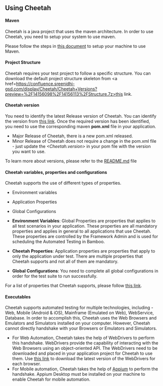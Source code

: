 ## Using Cheetah

#### **Maven**
Cheetah is a java project that uses the maven architecture. In order to use Cheetah, you need to setup your system to use maven. 

Please follow the steps in <a href="https://confluence.sreenidhi-gsd.com/download/attachments/11207032/Maven%20setup.docx?version=1&modificationDate=1529949461710&api=v2">this document</a> to setup your machine to use Maven.

#### **Project Structure**
Cheetah requires your test project to follow a specific structure. You can download the default project structure skeleton from <a href=https://confluence.sreenidhi-gsd.com/display/Cheetah/Cheetah+Versions?preview=%2F14156098%2F14156113%2FStructure.7z>this link</a>.

#### **Cheetah version**
You need to identify the latest Release version of Cheetah. You can identify the version from <a href="https://confluence.sreenidhi-gsd/display/Cheetah/Cheetah+Versions">this link</a>.
Once the required version has been identified, you need to use the corresponding maven **pom.xml** file in your application.

* Major Release of Cheetah, there is a new pom.xml released. 
* Minor Release of Cheetah does not require a change in the pom.xml file - just update the *<Cheetah.version>* in your pom file with the version you want to use.

To learn more about versions, please refer to the [README.md](README.md) file


#### **Cheetah variables, properties and configurations**
Cheetah supports the use of different types of properties.
* Environment variables
* Application Properties
* Global Configurations

* **Environment Variables**:
Global Properties are properties that applies to all test scenarios in your application. These properties are all mandatory properties and applies in general to all applications that use Cheetah. These properties are controlled by the Framework Admin and is used for scheduling the Automated Testing in Bamboo. 

* **Cheetah Properties**:
Application properties are properties that apply to only the application under test. There are multiple properties that Cheetah supports and not all of them are mandatory.

* **Global Configurations**:
You need to complete all global configurations in order for the test suite to run successfully.

For a list of properties that Cheetah supports, please follow <a href="https://confluence.sreenidhi-gsd.com/display/Cheetah/Variables+and+Properties" target="_blank">this link</a>.


#### **Executables**
Cheetah supports automated testing for multiple technologies, including - Web, Mobile (Android & iOS), Mainframe (Emulated on Web), WebService, Database.
In order to accomplish this, Cheetah uses the Web Browsers and Emulators and Simulators installed on your computer. 
However, Cheetah cannot directly handshake with your Browsers or Emulators and Simulators.
* For Web Automation, Cheetah takes the help of WebDrivers to perform this handshake. WebDrivers provide the capability of interacting with the Web Browsers using an object-oriented API. 
The WebDrivers need to be downloaded and placed in your application project for Cheetah to use them. Use <a href="https://confluence.sreenidhi-gsd.com/display/Cheetah/Drivers">this link</a> to download the latest version of the WebDrivers for each browser.
* For Mobile automation, Cheetah takes the help of <a href="http://appium.io/">Appium</a> to perform the handshake.
Appium Desktop must be installed on your machine to enable Cheetah for mobile automation.

